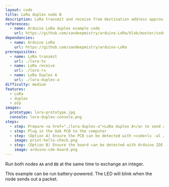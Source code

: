 ```yaml
---
layout: code
title: LoRa duplex node B
description: LoRa transmit and receive from destination address approximately at the same time
references:
  - name: Arduino LoRa duplex example code
    url: https://github.com/sandeepmistry/arduino-LoRa/blob/master/code/LoRaDuplex/LoRaDuplex.ino
dependancies:
  - name: Arduino LoRa
    url: https://github.com/sandeepmistry/arduino-LoRa
prerequisites:
  - name: LoRa transmit
    url: ./lora-tx
  - name: LoRa receive
    url: ./lora-rx
  - name: LoRa Duplex A
    url: ./lora-duplex-a
difficulty: medium
features:
  - LoRa
  - duplex
  - p2p
images:
  prototype: lora-prototype.jpg
  console: lora-duplex-console.png
steps:
  - step: Prepare <a href="./lora-duplex-a">LoRa duplex A</a> to send and receive at the same time
  - step: Plug in the Oak PCB to the computer
  - step: (Option A) Ensure the PCB can be detected with <code>ls -al /dev/cu.usbmodem</code> and <code>arduino-cli board list</code>. Run <code>make</code> to compile and upload the code to the board.
    image: print-hello-check.png
  - step: (Option B) Ensure the board can be detected with Arduino IDE. Compile and upload the code to the board.
    image: arduino-ide-board.png
---
```


Run both nodes `AA` and `BB` at the same time to exchange an integer.

This example can be run battery-powered. The LED will blink when the node sends out a packet.
